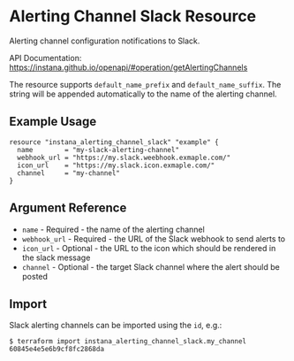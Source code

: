 # Alerting Channel Slack Resource

Alerting channel configuration notifications to Slack.

API Documentation: <https://instana.github.io/openapi/#operation/getAlertingChannels>

The resource supports `default_name_prefix` and `default_name_suffix`. The string will be appended automatically
to the name of the alerting channel.

## Example Usage

```hcl
resource "instana_alerting_channel_slack" "example" {
  name        = "my-slack-alerting-channel"
  webhook_url = "https://my.slack.weebhook.exmaple.com/"
  icon_url    = "https://my.slack.icon.exmaple.com/"
  channel     = "my-channel"
}
```

## Argument Reference

* `name` - Required - the name of the alerting channel
* `webhook_url` - Required - the URL of the Slack webhook to send alerts to
* `icon_url` - Optional - the URL to the icon which should be rendered in the slack message
* `channel` - Optional - the target Slack channel where the alert should be posted 

## Import

Slack alerting channels can be imported using the `id`, e.g.:

```
$ terraform import instana_alerting_channel_slack.my_channel 60845e4e5e6b9cf8fc2868da
```
